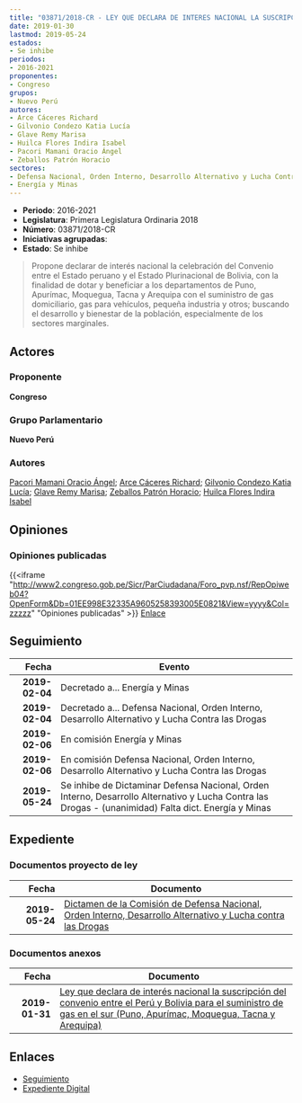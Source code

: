 ```yaml
---
title: "03871/2018-CR - LEY QUE DECLARA DE INTERES NACIONAL LA SUSCRIPCIÓN DEL CONVENIO ENTRE EL PERÚ Y BOLIVIA PARA EL SUMINISTRO DE GAS EN EL SUR (PUNO, APURÍMAC, MOQUEGUA, TACNA Y AREQUIPA)"
date: 2019-01-30
lastmod: 2019-05-24
estados:
- Se inhibe
periodos:
- 2016-2021
proponentes:
- Congreso
grupos:
- Nuevo Perú
autores:
- Arce Cáceres Richard
- Gilvonio Condezo Katia Lucía
- Glave Remy Marisa
- Huilca Flores Indira Isabel
- Pacori Mamani Oracio Ángel
- Zeballos Patrón Horacio
sectores:
- Defensa Nacional, Orden Interno, Desarrollo Alternativo y Lucha Contra las Drogas
- Energía y Minas
---
```

- **Periodo**: 2016-2021
- **Legislatura**: Primera Legislatura Ordinaria 2018
- **Número**: 03871/2018-CR
- **Iniciativas agrupadas**: 
- **Estado**: Se inhibe

> Propone declarar de interés nacional la celebración del Convenio entre el Estado peruano y el Estado Plurinacional de Bolivia, con la finalidad de dotar y beneficiar a los departamentos de Puno, Apurímac, Moquegua, Tacna y Arequipa con el suministro de gas domiciliario, gas para vehículos, pequeña industria y otros; buscando el desarrollo y bienestar de la población, especialmente de los sectores marginales.


## Actores

### Proponente

**Congreso**

### Grupo Parlamentario

**Nuevo Perú**

### Autores

[Pacori Mamani Oracio Ángel](mailto:mailto:opacori@congreso.gob.pe); [Arce Cáceres Richard](mailto:mailto:rarce@congreso.gob.pe); [Gilvonio Condezo Katia Lucía](mailto:mailto:kgilvonio@congreso.gob.pe); [Glave Remy Marisa](mailto:mailto:mglave@congreso.gob.pe); [Zeballos Patrón Horacio](mailto:mailto:hzeballos@congreso.gob.pe); [Huilca Flores Indira Isabel](mailto:mailto:ihuilca@congreso.gob.pe)

## Opiniones

### Opiniones publicadas

{{<iframe "http://www2.congreso.gob.pe/Sicr/ParCiudadana/Foro_pvp.nsf/RepOpiweb04?OpenForm&Db=01EE998E32335A9605258393005E0821&View=yyyy&Col=zzzzz" "Opiniones publicadas" >}}
[Enlace](http://www2.congreso.gob.pe/Sicr/ParCiudadana/Foro_pvp.nsf/RepOpiweb04?OpenForm&Db=01EE998E32335A9605258393005E0821&View=yyyy&Col=zzzzz)


## Seguimiento

| Fecha | Evento |
|------:|--------|
| **2019-02-04** | Decretado a... Energía y Minas |
| **2019-02-04** | Decretado a... Defensa Nacional, Orden Interno, Desarrollo Alternativo y Lucha Contra las Drogas |
| **2019-02-06** | En comisión Energía y Minas |
| **2019-02-06** | En comisión Defensa Nacional, Orden Interno, Desarrollo Alternativo y Lucha Contra las Drogas |
| **2019-05-24** | Se inhibe de Dictaminar Defensa Nacional, Orden Interno, Desarrollo Alternativo y Lucha Contra las Drogas - (unanimidad) Falta dict. Energía y Minas |

## Expediente

### Documentos proyecto de ley

| Fecha | Documento |
|------:|-----------|
| **2019-05-24** | [Dictamen de la Comisión de Defensa Nacional, Orden Interno, Desarrollo Alternativo y Lucha contra las Drogas](http://www.leyes.congreso.gob.pe/Documentos/2016_2021/Dictamenes/Proyectos_de_Ley/03871DC07MAY20190524.pdf) |

### Documentos anexos

| Fecha | Documento |
|------:|-----------|
| **2019-01-31** | [Ley que declara de interés nacional la suscripción del convenio entre el Perú y Bolivia para el suministro de gas en el sur (Puno, Apurímac, Moquegua, Tacna y Arequipa)](http://www.leyes.congreso.gob.pe/Documentos/2016_2021/Proyectos_de_Ley_y_de_Resoluciones_Legislativas/PL0387120190131..pdf) |

## Enlaces

- [Seguimiento](http://www2.congreso.gob.pe/Sicr/TraDocEstProc/CLProLey2016.nsf/f7fff46988ca05b1052578e100829cc7/23a043554f4dbd5605258393005cac25?OpenDocument)
- [Expediente Digital](http://www2.congreso.gob.pe/Sicr/TraDocEstProc/Expvirt_2011.nsf/visbusqptramdoc1621/03871?opendocument)

